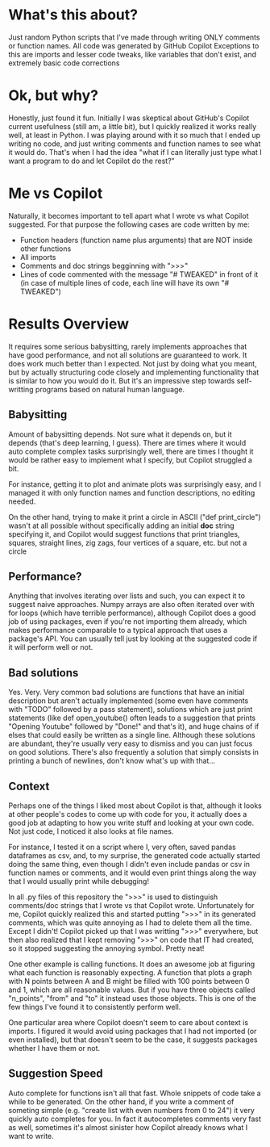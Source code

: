 # What's this about?
Just random Python scripts that I've made through writing ONLY comments or function names. All code was generated by GitHub Copilot Exceptions to this are imports and lesser code tweaks, like variables that don't exist, and extremely basic code corrections

# Ok, but why?
Honestly, just found it fun. Initially I was skeptical about GitHub's Copilot current usefulness (still am, a little bit), but I quickly realized it works really well, at least in Python. I was playing around with it so much that I ended up writing no code, and just writing comments and function names to see what it would do. That's when I had the idea "what if I can literally just type what I want a program to do and let Copilot do the rest?"

# Me vs Copilot
Naturally, it becomes important to tell apart what I wrote vs what Copilot suggested. For that purpose the following cases are code written by me:
- Function headers (function name plus arguments) that are NOT inside other functions
- All imports
- Comments and doc strings begginning with ">>>"
- Lines of code commented with the message "# TWEAKED" in front of it (in case of multiple lines of code, each line will have its own "# TWEAKED")

# Results Overview
It requires some serious babysitting, rarely implements approaches that have good performance, and not all solutions are guaranteed to work. It does work much better than I expected. Not just by doing what you meant, but by actually structuring code closely and implementing functionality that is similar to how you would do it. But it's an impressive step towards self-writting programs based on natural human language.

## Babysitting
Amount of babysitting depends. Not sure what it depends on, but it depends (that's deep learning, I guess). There are times where it would auto complete complex tasks surprisingly well, there are times I thought it would be rather easy to implement what I specify, but Copilot struggled a bit.

For instance, getting it to plot and animate plots was surprisingly easy, and I managed it with only function names and function descriptions, no editing needed.

On the other hand, trying to make it print a circle in ASCII ("def print_circle") wasn't at all possible without specifically adding an initial __doc__ string specifying it, and
Copilot would suggest functions that print triangles, squares, straight lines, zig zags, four vertices of a square, etc. but not a circle

## Performance?
Anything that involves iterating over lists and such, you can expect it to suggest naive approaches. Numpy arrays are also often iterated over with for loops (which have terrible performance), although Copilot does a good job of using packages, even if you're not importing them already, which makes performance comparable to a typical approach that uses a package's API. You can usually tell just by looking at the suggested code if it will perform well or not.

## Bad solutions
Yes. Very. Very common bad solutions are functions that have an initial description but aren't actually implemented (some even have comments with "TODO" followed by a pass statement), solutions which are just print statements (like def open_youtube() often leads to a suggestion that prints "Opening Youtube" followed by "Done!" and that's it), and huge chains of if elses that could easily be written as a single line. Although these solutions are abundant, they're usually very easy to dismiss and you can just focus on good solutions. There's also frequently a solution that simply consists in printing a bunch of newlines, don't know what's up with that...

## Context
Perhaps one of the things I liked most about Copilot is that, although it looks at other people's codes to come up with code for you, it actually does a good job at adapting to how you write stuff and looking at your own code. Not just code, I noticed it also looks at file names.

For instance, I tested it on a script where I, very often, saved pandas dataframes as csv, and, to my surprise, the generated code actually started doing the same thing, even though I didn't even include pandas or csv in function names or comments, and it would even print things along the way that I would usually print while debugging!

In all .py files of this repository the ">>>" is used to distinguish comments/doc strings that I wrote vs that Copilot wrote. Unfortunately for me, Copilot quickly realized this and started putting ">>>" in its generated comments, which was quite annoying as I had to delete them all the time. Except I didn't! Copilot picked up that I was writting ">>>" everywhere, but then also realized that I kept removing ">>>" on code that IT had created, so it stopped suggesting the annoying symbol. Pretty neat!

One other example is calling functions. It does an awesome job at figuring what each function is reasonably expecting. A function that plots a graph with N points between A and B might be filled with 100 points between 0 and 1, which are all reasonable values. But if you have three objects called "n_points", "from" and "to" it instead uses those objects. This is one of the few things I've found it to consistently perform well.

One particular area where Copilot doesn't seem to care about context is imports. I figured it would avoid using packages that I had not imported (or even installed), but that doesn't seem to be the case, it suggests packages whether I have them or not.

## Suggestion Speed
Auto complete for functions isn't all that fast. Whole snippets of code take a while to be generated. On the other hand, if you write a comment of someting simple (e.g. "create list with even numbers from 0 to 24") it very quickly auto completes for you. In fact it autocompletes comments very fast as well, sometimes it's almost sinister how Copilot already knows what I want to write.
